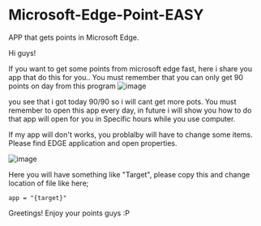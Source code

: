 # Microsoft-Edge-Point-EASY
APP that gets points in Microsoft Edge.

Hi guys!

If you want to get some points from microsoft edge fast, here i share you app that do this for you.. You must remember that you can only get 90 points on day from this program 
![image](https://user-images.githubusercontent.com/116718014/215337317-17cfd3c2-d77a-495f-b4e7-8d0fee6ad2cf.png)

you see that i got today 90/90 so i will cant get more pots. You must remember to open this app every day, in future i will show you how to do that app will open for you in Specific hours while you use computer.


If my app will don't works, you problalby will have to change some items. Please find EDGE application and open properties.

![image](https://user-images.githubusercontent.com/116718014/215337570-56bc41b9-234d-46e5-81c4-acf3089bab5d.png)

Here you will have something like "Target", please copy this and change   location of file like here;
```
app = "{target}"  
```

Greetings! Enjoy your points guys :P


